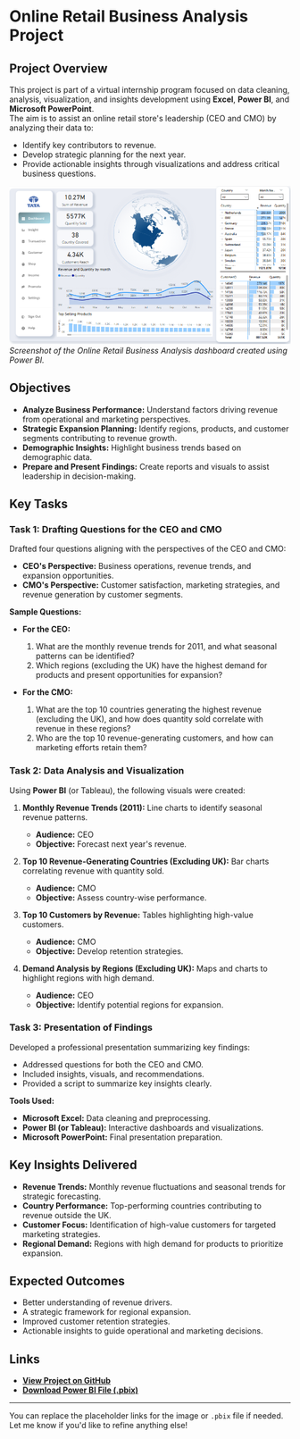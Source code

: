 # Online Retail Business Analysis Project  

## Project Overview  
This project is part of a virtual internship program focused on data cleaning, analysis, visualization, and insights development using **Excel**, **Power BI**, and **Microsoft PowerPoint**.  
The aim is to assist an online retail store's leadership (CEO and CMO) by analyzing their data to:  
- Identify key contributors to revenue.  
- Develop strategic planning for the next year.  
- Provide actionable insights through visualizations and address critical business questions.  

![Online Retail Dashboard Preview](https://github.com/ReshmaaSelvaraj/Online-Retail-Business-Analysis-Project/blob/main/Online%20Retail%20Dashboard%20Preview.png)  
*Screenshot of the Online Retail Business Analysis dashboard created using Power BI.*  

## Objectives  
- **Analyze Business Performance:** Understand factors driving revenue from operational and marketing perspectives.  
- **Strategic Expansion Planning:** Identify regions, products, and customer segments contributing to revenue growth.  
- **Demographic Insights:** Highlight business trends based on demographic data.  
- **Prepare and Present Findings:** Create reports and visuals to assist leadership in decision-making.  

## Key Tasks  

### **Task 1: Drafting Questions for the CEO and CMO**  
Drafted four questions aligning with the perspectives of the CEO and CMO:  
- **CEO's Perspective:** Business operations, revenue trends, and expansion opportunities.  
- **CMO's Perspective:** Customer satisfaction, marketing strategies, and revenue generation by customer segments.  

**Sample Questions:**  
- **For the CEO:**  
  1. What are the monthly revenue trends for 2011, and what seasonal patterns can be identified?  
  2. Which regions (excluding the UK) have the highest demand for products and present opportunities for expansion?  

- **For the CMO:**  
  1. What are the top 10 countries generating the highest revenue (excluding the UK), and how does quantity sold correlate with revenue in these regions?  
  2. Who are the top 10 revenue-generating customers, and how can marketing efforts retain them?  

### **Task 2: Data Analysis and Visualization**  
Using **Power BI** (or Tableau), the following visuals were created:  
1. **Monthly Revenue Trends (2011):** Line charts to identify seasonal revenue patterns.  
   - **Audience:** CEO  
   - **Objective:** Forecast next year's revenue.  

2. **Top 10 Revenue-Generating Countries (Excluding UK):** Bar charts correlating revenue with quantity sold.  
   - **Audience:** CMO  
   - **Objective:** Assess country-wise performance.  

3. **Top 10 Customers by Revenue:** Tables highlighting high-value customers.  
   - **Audience:** CMO  
   - **Objective:** Develop retention strategies.  

4. **Demand Analysis by Regions (Excluding UK):** Maps and charts to highlight regions with high demand.  
   - **Audience:** CEO  
   - **Objective:** Identify potential regions for expansion.  

### **Task 3: Presentation of Findings**  
Developed a professional presentation summarizing key findings:  
- Addressed questions for both the CEO and CMO.  
- Included insights, visuals, and recommendations.  
- Provided a script to summarize key insights clearly.  

**Tools Used:**  
- **Microsoft Excel:** Data cleaning and preprocessing.  
- **Power BI (or Tableau):** Interactive dashboards and visualizations.  
- **Microsoft PowerPoint:** Final presentation preparation.  

## Key Insights Delivered  
- **Revenue Trends:** Monthly revenue fluctuations and seasonal trends for strategic forecasting.  
- **Country Performance:** Top-performing countries contributing to revenue outside the UK.  
- **Customer Focus:** Identification of high-value customers for targeted marketing strategies.  
- **Regional Demand:** Regions with high demand for products to prioritize expansion.  

## Expected Outcomes  
- Better understanding of revenue drivers.  
- A strategic framework for regional expansion.  
- Improved customer retention strategies.  
- Actionable insights to guide operational and marketing decisions.  

## Links  
- **[View Project on GitHub](https://github.com/ReshmaaSelvaraj/Online-Retail-Business-Analysis-Project)**  
- **[Download Power BI File (.pbix)](https://github.com/ReshmaaSelvaraj/Online-Retail-Business-Analysis-Project/blob/main/OnlineRetailDashboard.pbix)**  

---  

You can replace the placeholder links for the image or `.pbix` file if needed. Let me know if you'd like to refine anything else!  
